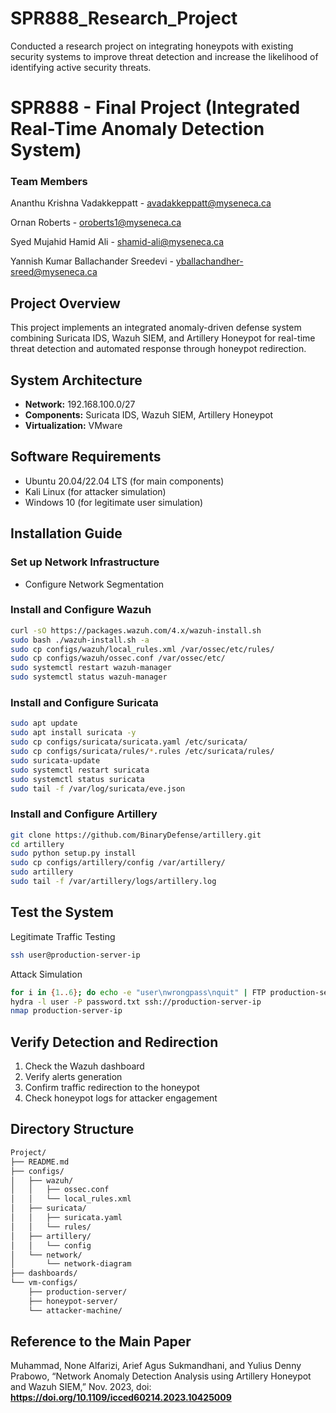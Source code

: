 # SPR888_Research_Project
Conducted a research project on integrating honeypots with existing security systems to improve threat detection and increase the likelihood of identifying active security threats.
# SPR888 -  Final Project (Integrated Real-Time Anomaly Detection System)

### Team Members

Ananthu Krishna Vadakkeppatt - avadakkeppatt@myseneca.ca

Ornan Roberts - oroberts1@myseneca.ca

Syed Mujahid Hamid Ali - shamid-ali@myseneca.ca

Yannish Kumar Ballachander Sreedevi - yballachandher-sreed@myseneca.ca

## Project Overview
This project implements an integrated anomaly-driven defense system combining Suricata IDS, Wazuh SIEM, and Artillery Honeypot for real-time threat detection and automated response through honeypot redirection.

## System Architecture
- **Network:** 192.168.100.0/27
- **Components:** Suricata IDS, Wazuh SIEM, Artillery Honeypot
- **Virtualization:** VMware

## Software Requirements
- Ubuntu 20.04/22.04 LTS (for main components)
- Kali Linux (for attacker simulation)
- Windows 10 (for legitimate user simulation)

## Installation Guide
### Set up Network Infrastructure
- Configure Network Segmentation
### Install and Configure Wazuh
```bash
curl -sO https://packages.wazuh.com/4.x/wazuh-install.sh
sudo bash ./wazuh-install.sh -a
sudo cp configs/wazuh/local_rules.xml /var/ossec/etc/rules/
sudo cp configs/wazuh/ossec.conf /var/ossec/etc/
sudo systemctl restart wazuh-manager
sudo systemctl status wazuh-manager

```
### Install and Configure Suricata
```bash
sudo apt update
sudo apt install suricata -y
sudo cp configs/suricata/suricata.yaml /etc/suricata/
sudo cp configs/suricata/rules/*.rules /etc/suricata/rules/
sudo suricata-update
sudo systemctl restart suricata
sudo systemctl status suricata
sudo tail -f /var/log/suricata/eve.json
```
### Install and Configure Artillery
```bash
git clone https://github.com/BinaryDefense/artillery.git
cd artillery
sudo python setup.py install
sudo cp configs/artillery/config /var/artillery/
sudo artillery
sudo tail -f /var/artillery/logs/artillery.log
```

## Test the System
Legitimate Traffic Testing
```bash
ssh user@production-server-ip
```
Attack Simulation
```bash
for i in {1..6}; do echo -e "user\nwrongpass\nquit" | FTP production-server-ip; done
hydra -l user -P password.txt ssh://production-server-ip
nmap production-server-ip
```

## Verify Detection and Redirection
1. Check the Wazuh dashboard
2. Verify alerts generation
3. Confirm traffic redirection to the honeypot
4. Check honeypot logs for attacker engagement


## Directory Structure
```bash
Project/
├── README.md
├── configs/
│   ├── wazuh/
│   │   ├── ossec.conf
│   │   └── local_rules.xml
│   ├── suricata/
│   │   ├── suricata.yaml
│   │   └── rules/
│   ├── artillery/
│   │   └── config
│   └── network/
│       └── network-diagram
├── dashboards/
└── vm-configs/
    ├── production-server/
    ├── honeypot-server/
    └── attacker-machine/
```
## Reference to the Main Paper
Muhammad, None Alfarizi, Arief Agus Sukmandhani, and Yulius Denny Prabowo, “Network Anomaly Detection Analysis using Artillery Honeypot and Wazuh SIEM,” Nov. 2023, doi: **https://doi.org/10.1109/icced60214.2023.10425009**
